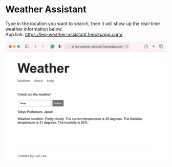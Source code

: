 # Weather Assistant 
Type in the location you want to search, then it will show up the real-time weather information below.  
App link: https://leo-weather-assistant.herokuapp.com/  

<img src="public/img/snip.png">
